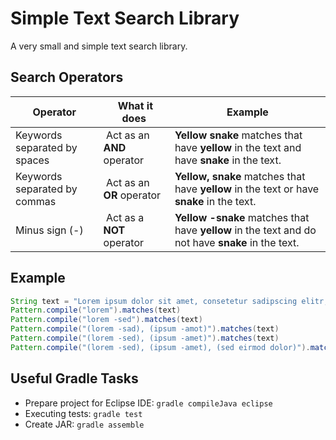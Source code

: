 # Simple Text Search Library

A very small and simple text search library.

## Search Operators

| Operator | What it does | Example |
| --- | --- | --- |
| Keywords separated by spaces | Act as an **AND** operator | **Yellow snake** matches that have **yellow** in the text and have **snake** in the text. |
| Keywords separated by commas | Act as an **OR** operator | **Yellow, snake** matches that have **yellow** in the text or have **snake** in the text. |
| Minus sign (-) | Act as a **NOT** operator | **Yellow -snake** matches that have **yellow** in the text and do not have **snake** in the text. |

## Example

```Java
String text = "Lorem ipsum dolor sit amet, consetetur sadipscing elitr, sed diam nonumy eirmod tempor invidunt ut labore...";
Pattern.compile("lorem").matches(text)                                            // true
Pattern.compile("lorem -sed").matches(text)                                       // false
Pattern.compile("(lorem -sad), (ipsum -amot)").matches(text)                      // true
Pattern.compile("(lorem -sed), (ipsum -amet)").matches(text)                      // false
Pattern.compile("(lorem -sed), (ipsum -amet), (sed eirmod dolor)").matches(text)  // true
```

## Useful Gradle Tasks

* Prepare project for Eclipse IDE: `gradle compileJava eclipse`
* Executing tests: `gradle test`
* Create JAR: `gradle assemble`